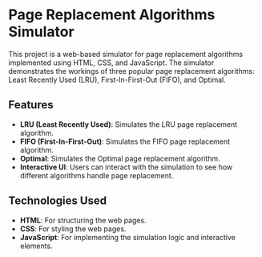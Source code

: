# Page Replacement Algorithms Simulator

This project is a web-based simulator for page replacement algorithms implemented using HTML, CSS, and JavaScript. The simulator demonstrates the workings of three popular page replacement algorithms: Least Recently Used (LRU), First-In-First-Out (FIFO), and Optimal.

## Features

- **LRU (Least Recently Used)**: Simulates the LRU page replacement algorithm.
- **FIFO (First-In-First-Out)**: Simulates the FIFO page replacement algorithm.
- **Optimal**: Simulates the Optimal page replacement algorithm.
- **Interactive UI**: Users can interact with the simulation to see how different algorithms handle page replacement.

## Technologies Used

- **HTML**: For structuring the web pages.
- **CSS**: For styling the web pages.
- **JavaScript**: For implementing the simulation logic and interactive elements.